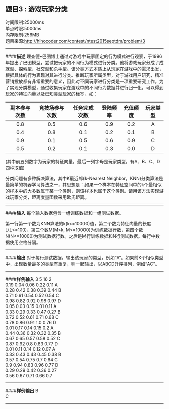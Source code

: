 题目3 : 游戏玩家分类
---

时间限制:25000ms  
单点时限:5000ms  
内存限制:256MB  
题目来源:http://hihocoder.com/contest/ntest2015septdm/problem/3  

---
####**描述**
理查德•巴图博士通过对游戏中玩家固定的行为模式进行观察，于1996年提出了巴图模型，尝试把玩家的不同行为模式进行分类。他将游戏玩家分成了成就型、探索型、社交型和杀手型。该分类方式本质上从玩家在游戏中的需求出发，根据具体的行为表现对其进行分类。推断玩家所属类型，对于游戏用户研究，精准营销投放都有非常重要的意义，因此对不同玩家进行分类是一项重要研究工作。为了实现分类模型，通过收集玩家在游戏中的不同行为数据并进行归一化，可以得到玩家的特征向量以及已知类型玩家的标签，如：

|副本参与次数| 竞技场参与次数 | 任务完成次数 | 登陆频率|充值额度|玩家类型|
|:-----:|:-----:|:-----:|:-----:|:-----:|:-----:|
|0.8 | 0.5 | 0.6 | 0.9 | 0.2 | A |
|0.4 | 0.8 | 0.1 | 0.2 | 0.1 | B |
|0.9 | 0.1 | 0.5 | 0.6 | 0.9 | C |
|0.5 | 0.2 | 0.1 | 0.3 | 0.0 | D |

(其中前五列数字为玩家的特征向量，最后一列字母是玩家类型，有A、B、C、D四种取值)

分类问题有多种解决算法，其中K最近邻(k-Nearest Neighbor，KNN)分类算法是最简单的机器学习算法之一，其思想是：如果一个样本在特征空间中的k个最相似的样本中的大多数属于某一个类别，则该样本也属于这个类别。请用该方法实现游戏玩家分类，距离度量函数采用欧氏距离。

---
####**输入**
每个输入数据包含一组训练数据和一组测试数据。

第一行第一个数为KNN算法的k(k<=10000)值，第二个数为特征向量的长度L(L<=100)，第三个数M(M>k, M<=10000)为训练数据行数，第四个数N(N<=10000)为测试数据行数。之后是M行训练数据和N行测试数据。每行中数据使用空格分隔。

---
####**输出**
对于每行测试数据，输出该玩家的类型，例如“A”。如果前K个相似类型中，出现数量最多的类型有重复，则一起输出，以ABCD升序排列，例如“AC”。

---
####**样例输入**
3 5 16 2  
0.19 0.04 0.06 0.22 0.11 A  
0.28 0.42 0.38 0.39 0.44 B  
0.71 0.61 0.54 0.52 0.54 C  
0.98 0.82 0.92 0.98 0.97 D  
0.05 0.03 0.15 0.01 0.11 A  
0.33 0.29 0.33 0.47 0.27 B  
0.72 0.52 0.61 0.71 0.68 C  
0.78 0.86 0.91 1.0 0.76 D  
0.01 0.17 0.14 0.15 0.2 A  
0.44 0.36 0.32 0.32 0.35 B  
0.67 0.65 0.57 0.58 0.52 C  
0.87 0.92 0.8 0.83 0.77 D  
0.01 0.11 0.14 0.12 0.07 A  
0.33 0.43 0.43 0.45 0.38 B  
0.57 0.54 0.75 0.7 0.64 C  
0.9 0.94 0.83 0.96 0.77 D  
0.29 0.29 0.42 0.36 0.27  
0.56 0.67 0.71 0.66 0.7  

---
####**样例输出**
B  
C  

---
